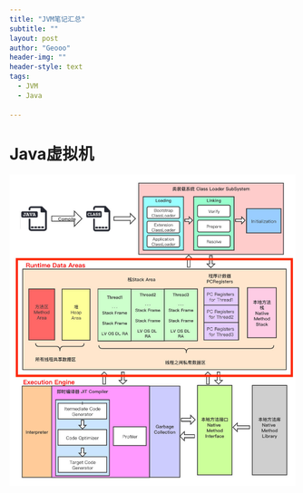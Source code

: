 ```yaml
---
title: "JVM笔记汇总"
subtitle: ""
layout: post
author: "Geooo"
header-img: ""
header-style: text
tags:
  - JVM
  - Java
  
---
```


# Java虚拟机
<img src="JVM 虚拟机.assets\1.jpg" alt="jvm-framework" style="zoom:100%;" />
